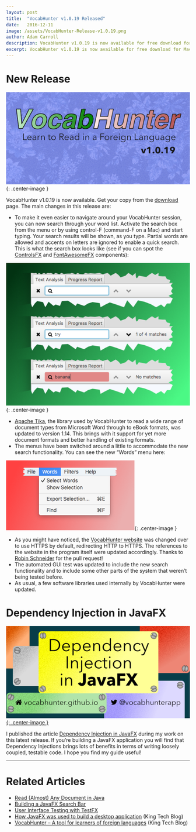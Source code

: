```yaml
---
layout: post
title:  "VocabHunter v1.0.19 Released"
date:   2016-12-11
image: /assets/VocabHunter-Release-v1.0.19.png
author: Adam Carroll
description: VocabHunter v1.0.19 is now available for free download for Mac, Windows and Linux
excerpt: VocabHunter v1.0.19 is now available for free download for Mac, Windows and Linux.  The biggest change in this release is the addition of the search functionality.  You can read all about searching and all the other new features in this post.
---
```

# New Release
![VocabHunter v1.0.19](/assets/VocabHunter-Release-v1.0.19.png){: .center-image }

VocabHunter v1.0.19 is now available.  Get your copy from the [download](/download) page.  The main changes in this release are:

* To make it even easier to navigate around your VocabHunter session, you can now search through your word list.  Activate the search box from the menu or by using control-F (command-F on a Mac) and start typing.  Your search results will be shown, as you type.  Partial words are allowed and accents on letters are ignored to enable a quick search.  This is what the search box looks like (see if you can spot the [ControlsFX] and [FontAwesomeFX] components):

![VocabHunter Search](/assets/VocabHunter-Search.png){: .center-image }

* [Apache Tika], the library used by VocabHunter to read a wide range of document types from Microsoft Word through to eBook formats, was updated to version 1.14.  This brings with it support for yet more document formats and better handling of existing formats.
* The menus have been switched around a little to accommodate the new search functionality.  You can see the new “Words” menu here:

![VocabHunter Words Menu](/assets/VocabHunter-Words-Menu.png){: .center-image }

* As you might have noticed, the [VocabHunter website] was changed over to use HTTPS by default, redirecting HTTP to HTTPS.  The references to the website in the program itself were updated accordingly.  Thanks to [Robin Schneider] for the pull request!
* The automated GUI test was updated to include the new search functionality and to include some other parts of the system that weren’t being tested before.
* As usual, a few software libraries used internally by VocabHunter were updated.

# Dependency Injection in JavaFX
[![Dependency Injection in JavaFX](/assets/VocabHunter-Dependency-Injection.png){: .center-image }][DependencyInjection]

I published the article [Dependency Injection in JavaFX][DependencyInjection] during my work on this latest release.  If you’re building a JavaFX application you will find that Dependency Injections brings lots of benefits in terms of writing loosely coupled, testable code.  I hope you find my guide useful!

___

# Related Articles
* [Read (Almost) Any Document in Java]
* [Building a JavaFX Search Bar]
* [User Interface Testing with TestFX][TestFXBlog]
* [How JavaFX was used to build a desktop application][KingTechBlog2] (King Tech Blog)
* [VocabHunter – A tool for learners of foreign languages][KingTechBlog1] (King Tech Blog)

[VocabHunter website]:/
[DependencyInjection]:/2016/11/13/JavaFX-Dependency-Injection.html
[TestFXBlog]:/2016/07/27/TestFX.html
[Building a JavaFX Search Bar]:/2017/01/15/Search-Bar.html
[Read (Almost) Any Document in Java]:/2017/04/30/Read-Any-Document-Format.html

[KingTechBlog1]:https://techblog.king.com/vocabhunter-a-tool-for-learners-of-foreign-languages/
[KingTechBlog2]:https://techblog.king.com/javafx-used-build-desktop-application/

[ControlsFX]:http://fxexperience.com/controlsfx/
[FontAwesomeFX]:https://bitbucket.org/Jerady/fontawesomefx
[Apache Tika]:https://tika.apache.org/
[Robin Schneider]:https://github.com/ypid
